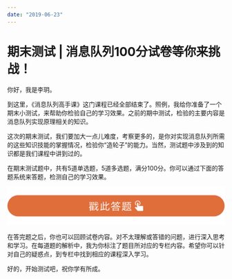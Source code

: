 ```yaml
---
date: "2019-06-23"
---  
```

      
# 期末测试 | 消息队列100分试卷等你来挑战！
你好，我是李玥。

到这里，《消息队列高手课》这门课程已经全部结束了。照例，我给你准备了一个期末小测试，来帮助你检验自己的学习效果。之前的期中测试，检验的主要内容是消息队列实现原理相关的知识。

这次的期末测试，我们要加大一点儿难度，考察更多的，是你对实现消息队列所需的这些知识技能的掌握情况，检验你“造轮子”的能力。当然，测试题中涉及到的知识都是我们课程中讲到过的。

在期末测试题中，共有5道单选题，5道多选题，满分100分。你可以通过下面的答题系统来答题，检测自己的学习效果。

[![](./httpsstatic001geekbangorgresourceimage28a428d1be62669b4f3cc01c36466bf811a4.png)](http://time.geekbang.org/quiz/intro?act_id=60&exam_id=68)

在答完题之后，你也可以回顾试卷内容。对不太理解或答错的问题，进行深入思考和学习。在每道题的解析中，我为你标注了题目所对应的专栏内容。希望你可以针对自己的疑惑点，到专栏中找到相应的课程深入学习。

好的，开始测试吧，祝你学有所成。

<!-- [[[read_end]]] -->